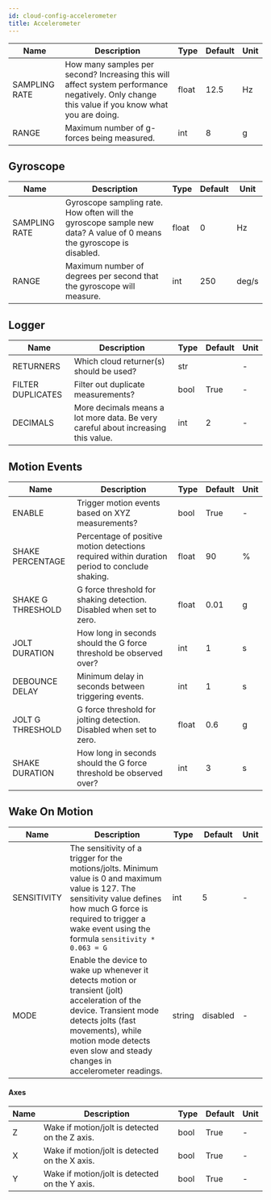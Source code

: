 ```yaml
---
id: cloud-config-accelerometer
title: Accelerometer
---
```


| Name | Description | Type | Default | Unit |
| ------ | ------ | ------ | ------ | ------ |
| SAMPLING RATE | How many samples per second? Increasing this will affect system performance negatively. Only change this value if you know what you are doing. | float | 12.5 | Hz |
| RANGE | Maximum number of g-forces being measured. | int | 8 | g |

## Gyroscope

| Name | Description | Type | Default | Unit |
| ------ | ------ | ------ | ------ | ------ |
| SAMPLING RATE | Gyroscope sampling rate. How often will the gyroscope sample new data? A value of 0 means the gyroscope is disabled. | float | 0 | Hz |
| RANGE | Maximum number of degrees per second that the gyroscope will measure. | int | 250 | deg/s |

## Logger

| Name | Description | Type | Default | Unit |
| ------ | ------ | ------ | ------ | ------ |
| RETURNERS | Which cloud returner(s) should be used? | str |  | - |
| FILTER DUPLICATES | Filter out duplicate measurements? | bool | True | - |
| DECIMALS | More decimals means a lot more data. Be very careful about increasing this value. | int | 2 | - |

## Motion Events

| Name | Description | Type | Default | Unit |
| ------ | ------ | ------ | ------ | ------ |
| ENABLE | Trigger motion events based on XYZ measurements? | bool | True | - |
| SHAKE PERCENTAGE | Percentage of positive motion detections required within duration period to conclude shaking. | float | 90 | % |
| SHAKE G THRESHOLD | G force threshold for shaking detection. Disabled when set to zero. | float | 0.01 | g |
| JOLT DURATION | How long in seconds should the G force threshold be observed over? | int | 1 | s |
| DEBOUNCE DELAY | Minimum delay in seconds between triggering events. | int | 1 | s |
| JOLT G THRESHOLD | G force threshold for jolting detection. Disabled when set to zero. | float | 0.6 | g |
| SHAKE DURATION | How long in seconds should the G force threshold be observed over? | int | 3 | s |

## Wake On Motion

| Name | Description | Type | Default | Unit |
| ------ | ------ | ------ | ------ | ------ |
| SENSITIVITY | The sensitivity of a trigger for the motions/jolts. Minimum value is 0 and maximum value is 127. The sensitivity value defines how much G force is required to trigger a wake event using the formula `sensitivity * 0.063 = G` | int | 5 | - |
| MODE | Enable the device to wake up whenever it detects motion or transient (jolt) acceleration of the device. Transient mode detects jolts (fast movements), while motion mode detects even slow and steady changes in accelerometer readings. | string | disabled | - |

#### Axes

| Name | Description | Type | Default | Unit |
| ------ | ------ | ------ | ------ | ------ |
| Z | Wake if motion/jolt is detected on the Z axis. | bool | True | - |
| X | Wake if motion/jolt is detected on the X axis. | bool | True | - |
| Y | Wake if motion/jolt is detected on the Y axis. | bool | True | - |
